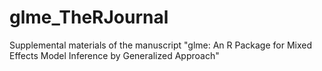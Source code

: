 # glme_TheRJournal
Supplemental materials of the manuscript "glme: An R Package for Mixed Effects Model Inference by Generalized Approach"

